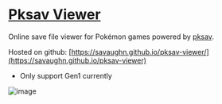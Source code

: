 # [Pksav Viewer](https://savaughn.github.io/pksav-viewer)

Online save file viewer for Pokémon games powered by [pksav](https://github.com/savaughn/pksav).

Hosted on github: [https://savaughn.github.io/pksav-viewer/](https://savaughn.github.io/pksav-viewer)

- Only support Gen1 currently

![image](https://github.com/savaughn/pksav-viewer/assets/25937456/538a20ea-49ba-46e4-8006-16f3d94fed7a)
